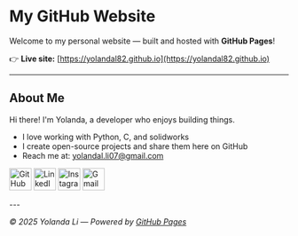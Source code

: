 # My GitHub Website

Welcome to my personal website — built and hosted with **GitHub Pages**!

👉 **Live site:** [https://yolandal82.github.io](https://yolandal82.github.io)

---

## About Me
Hi there! I'm Yolanda, a developer who enjoys building things.

- I love working with Python, C, and solidworks  
- I create open-source projects and share them here on GitHub  
- Reach me at: [yolandal.li07@gmail.com](mailto:yolandal.li07@gmail.com)


<p align="left">
  <a href="https://github.com/yolandal82"><img src="https://cdn.simpleicons.org/github/181717" width="40" height="40" alt="GitHub"/></a>
  <a href="https://www.linkedin.com/in/yolanda-li-b215a72b5/"><img src="https://cdn.simpleicons.org/linkedin/0A66C2" width="40" height="40" alt="LinkedIn"/></a>
  <a href="https://instagram.com/yolanda.li"><img src="https://cdn.simpleicons.org/instagram/E4405F" width="40" height="40" alt="Instagram"/></a>
  <a href="mailto:yolandal.li07@gmail.com"><img src="https://cdn.simpleicons.org/gmail/EA4335" width="40" height="40" alt="Gmail"/></a>
</p>
---

_© 2025 Yolanda Li — Powered by [GitHub Pages](https://pages.github.com)_
